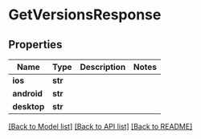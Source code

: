 # GetVersionsResponse

## Properties
Name | Type | Description | Notes
------------ | ------------- | ------------- | -------------
**ios** | **str** |  | 
**android** | **str** |  | 
**desktop** | **str** |  | 

[[Back to Model list]](../README.md#documentation-for-models) [[Back to API list]](../README.md#documentation-for-api-endpoints) [[Back to README]](../README.md)


